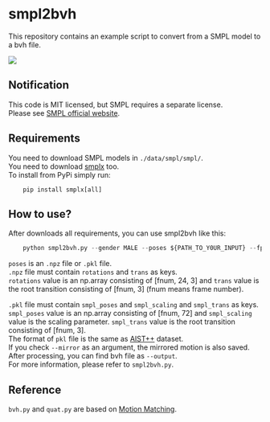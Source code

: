 # smpl2bvh
This repository contains an example script to convert from a SMPL model to a bvh file.

<img src="gif/aistpp.gif" align="center"> <br>

## Notification
This code is MIT licensed, but SMPL requires a separate license.  
Please see [SMPL official website](https://smpl.is.tue.mpg.de/).

## Requirements
You need to download SMPL models in `./data/smpl/smpl/`.  
You need to download [smplx](https://github.com/vchoutas/smplx) too.  
To install from PyPi simply run:
```
    pip install smplx[all]
```

## How to use?
After downloads all requirements, you can use smpl2bvh like this:
```python
    python smpl2bvh.py --gender MALE --poses ${PATH_TO_Y0UR_INPUT} --fps 60 --output ${PATH_TO_SAVE} --mirror
```

`poses` is an `.npz` file or `.pkl` file.  
`.npz` file must contain `rotations` and `trans` as keys.  
`rotations` value is an np.array consisting of [fnum, 24, 3] and `trans` value is the root transition consisting of [fnum, 3]
(fnum means frame number).  

`.pkl` file must contain `smpl_poses` and `smpl_scaling` and `smpl_trans` as keys.  
`smpl_poses` value is an np.array consisting of [fnum, 72] and `smpl_scaling` value is the scaling parameter. `smpl_trans` value is the root transition consisting of [fnum, 3].  
The format of `pkl` file is the same as [AIST++](https://google.github.io/aistplusplus_dataset/) dataset.  
If you check `--mirror` as an argument, the mirrored motion is also saved.  
After processing, you can find bvh file as `--output`.  
For more information, please refer to `smpl2bvh.py`.  

## Reference
`bvh.py` and `quat.py` are based on [Motion Matching](https://github.com/orangeduck/Motion-Matching).